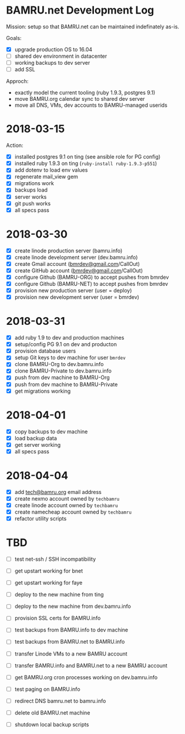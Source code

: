 # BAMRU.net Development Log

Mission: setup so that BAMRU.net can be maintained indefinately as-is.

Goals:
- [x] upgrade production OS to 16.04
- [ ] shared dev environment in datacenter
- [ ] working backups to dev server
- [ ] add SSL

Approch:
- exactly model the current tooling (ruby 1.9.3, postgres 9.1)
- move BAMRU.org calendar sync to shared dev server
- move all DNS, VMs, dev accounts to BAMRU-managed userids

# 2018-03-15

Action:
- [x] installed postgres 9.1 on ting (see ansible role for PG config)
- [x] installed ruby 1.9.3 on ting (`ruby-install ruby-1.9.3-p551`)
- [x] add dotenv to load env values
- [x] regenerate mail_view gem
- [x] migrations work
- [x] backups load
- [x] server works
- [x] git push works
- [x] all specs pass

# 2018-03-30

- [x] create linode production server  (bamru.info)
- [x] create linode development server (dev.bamru.info)
- [x] create Gmail account  (bmrdev@gmail.com/CallOut) 
- [x] create GitHub account (bmrdev@gmail.com/CallOut)
- [x] configure Github (BAMRU-ORG) to accept pushes from bmrdev
- [x] configure Github (BAMRU-NET) to accept pushes from bmrdev
- [x] provision new production server  (user = deploy)
- [x] provision new development server (user = bmrdev)

# 2018-03-31

- [x] add ruby 1.9 to dev and production machines
- [x] setup/config PG 9.1 on dev and producton
- [x] provision database users
- [x] setup Git keys to dev machine for user `bmrdev`
- [x] clone BAMRU-Org to dev.bamru.info
- [x] clone BAMRU-Private to dev.bamru.info
- [x] push from dev machine to BAMRU-Org
- [x] push from dev machine to BAMRU-Private
- [x] get migrations working

# 2018-04-01

- [x] copy backups to dev machine
- [x] load backup data
- [x] get server working
- [x] all specs pass

# 2018-04-04

- [x] add tech@bamru.org email address
- [x] create nexmo account owned by `techbamru`
- [x] create linode account owned by `techbamru`
- [x] create namecheap account owned by `techbamru`
- [x] refactor utility scripts

# TBD

- [ ] test net-ssh / SSH incompatibility

- [ ] get upstart working for bnet
- [ ] get upstart working for faye

- [ ] deploy to the new machine from ting
- [ ] deploy to the new machine from dev.bamru.info

- [ ] provision SSL certs for BAMRU.info

- [ ] test backups from BAMRU.info to dev machine
- [ ] test backups from BAMRU.net to BAMRU.info

- [ ] transfer Linode VMs to a new BAMRU account
- [ ] transfer BAMRU.info and BAMRU.net to a new BAMRU account

- [ ] get BAMRU.org cron processes working on dev.bamru.info

- [ ] test paging on BAMRU.info
- [ ] redirect DNS bamru.net to bamru.info

- [ ] delete old BAMRU.net machine
- [ ] shutdown local backup scripts

